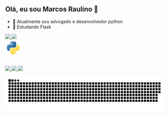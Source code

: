 ## Olá, eu sou Marcos Raulino 👋

- 🔭 Atualmente sou advogado e desenvolvedor python
- 🌱 Estudando Flask

<div>
	<a href='https://github.com/Raulin0'>
		<img src='https://github-readme-stats.vercel.app/api?username=Raulin0&show_icons=true&include_all_commits=true&count_private=true' height='170'>
		<img src='https://github-readme-stats.vercel.app/api/top-langs/?username=Raulin0' height='170'>
	</a>
</div>

<div>
	<img src='https://raw.githubusercontent.com/devicons/devicon/master/icons/python/python-original.svg' height='50'>
</div>

##

<div>
	<a href='mailto:mfsraulino@gmail.com'>
		<img src='https://img.shields.io/badge/-Gmail-%23333?style=for-the-badge&logo=gmail&logoColor=white'>
	</a>
	<a href='www.linkedin.com/in/marcosraulino'>
		<img src='https://img.shields.io/badge/-LinkedIn-%230077B5?style=for-the-badge&logo=linkedin&logoColor=white'>
	</a>
	<a href='https://twitter.com/raulin0_'>
		<img src='https://img.shields.io/badge/Twitter-1DA1F2?style=for-the-badge&logo=twitter&logoColor=white'>
	</a>
	
![Snake animation](https://github.com/Raulin0/Raulin0/blob/output/github-contribution-grid-snake.svg)
</div>
